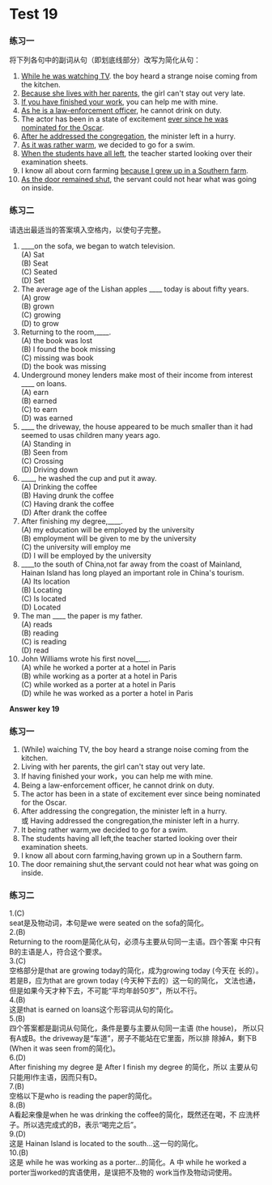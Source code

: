 # Test 19


### 练习一


将下列各句中的副词从句（即划底线部分）改写为简化从句：
1. <u>While he was watching TV</u>. the boy heard a strange noise coming from the
kitchen.
2. <u>Because she lives with her parents</u>, the girl can't stay out very late.
3. <u>If you have finished your work</u>, you can help me with mine.
4. <u>As he is a law-enforcement officer</u>, he cannot drink on duty.
5. The actor has been in a state of excitement <u>ever since he was nominated
for the Oscar</u>.
6. <u>After he addressed the congregation</u>, the minister left in a hurry.
7. <u>As it was rather warm</u>, we decided to go for a swim.
8. <u>When the students have all left</u>, the teacher started looking over their
examination sheets.
9. I know all about corn farming <u>because I grew up in a Southern farm</u>.
10. <u>As the door remained shut</u>, the servant could not hear what was going
on inside.


### 练习二


请选出最适当的答案填入空格内，以使句子完整。
1. ____on the sofa, we began to watch television.  
(A) Sat  
(B) Seat  
(C) Seated  
(D) Set  
3. The average age of the Lishan apples ____ today is about fifty years.  
(A) grow  
(B) grown  
(C) growing  
(D) to grow  
2. Returning to the room,____.  
(A) the book was lost  
(B) I found the book missing  
(C) missing was book  
(D) the book was missing  
4. Underground money lenders make most of their income from interest ____ on loans.  
(A) earn  
(B) earned  
(C) to earn  
(D) was earned  
5. ____ the driveway, the house appeared to be much smaller than it had seemed to usas children many years ago.  
(A) Standing in  
(B) Seen from  
(C) Crossing  
(D) Driving down  
8. ____, he washed the cup and put it away.  
(A) Drinking the coffee  
(B) Having drunk the coffee  
(C) Having drank the coffee  
(D) After drank the coffee  
6. After finishing my degree,____.  
(A) my education will be employed by the university  
(B) employment will be given to me by the university  
(C) the university will employ me  
(D) I will be employed by the university  
9. ____to the south of China,not far away from the coast of Mainland,
Hainan Island has long played an important role in China's tourism.  
(A) Its location  
(B) Locating  
(C) Is located  
(D) Located  
7. The man ____ the paper is my father.  
(A) reads  
(B) reading  
(C) is reading  
(D) read  
10. John Williams wrote his first novel____.  
(A) while he worked a porter at a hotel in Paris  
(B) while working as a porter at a hotel in Paris  
(C) while worked as a porter at a hotel in Paris  
(D) while he was worked as a porter a hotel in Paris  

**Answer key 19**

### 练习一


1. (While) waiching TV, the boy heard a strange noise coming from the kitchen.  
2. Living with her parents, the girl can't stay out very late.  
3. If having finished your work，you can help me with mine.  
4. Being a law-enforcement officer, he cannot drink on duty.  
5. The actor has been in a state of excitement ever since being nominated for the Oscar.  
6. After addressing the congregation, the minister left in a hurry.  
或 Having addressed the congregation,the minister left in a hurry.  
7. It being rather warm,we decided to go for a swim.   
8. The students having all left,the teacher started looking over their examination sheets.  
9. I know all about corn farming,having grown up in a Southern farm.  
10. The door remaining shut,the servant could not hear what was going on inside.  

### 练习二


1.(C)  
seat是及物动词，本句是we were seated on the sofa的简化。  
2.(B)  
Returning to the room是简化从句，必须与主要从句同一主语。四个答案
中只有B的主语是人，符合这个要求。  
3.(C)  
空格部分是that are growing today的简化，成为growing today (今天在
长的）。若是B，应为that are grown today (今天种下去的）这一句的简化，
文法也通，但是如果今天才种下去，不可能“平均年龄50岁”，所以不行。  
4.(B)  
这是that is earned on loans这个形容词从句的简化。  
5.(B)  
四个答案都是副词从句简化，条件是要与主要从句同一主语 (the house)，
所以只有A或B。the driveway是“车道”，房子不能站在它里面，所以排
除掉A，剩下B (When it was seen from的简化)。  
6.(D)  
After finishing my degree 是 After I finish my degree 的简化，所以
主要从句只能用I作主语，因而只有D。  
7.(B)  
空格以下是who is reading the paper的简化。  
8.(B)  
A看起来像是when he was drinking the coffee的简化，既然还在喝，不
应洗杯子。所以选完成式的B，表示“喝完之后”。  
9.(D)  
这是 Hainan Island is located to the south...这一句的简化。  
10.(B)  
这是 while he was working as a porter...的简化。A 中 while he worked
a porter当worked的宾语使用，是误把不及物的 work当作及物动词使用。  